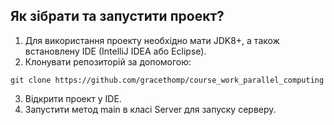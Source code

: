 ## Як зібрати та запустити проект?
1. Для використання проекту необхідно мати JDK8+, а також встановлену IDE (IntelliJ IDEA або Eclipse).
2. Клонувати репозиторій за допомогою:
```
git clone https://github.com/gracethomp/course_work_parallel_computing
```
3. Відкрити проект у IDE.
4. Запустити метод main в класі Server для запуску серверу.
